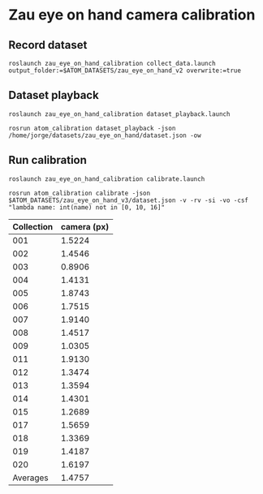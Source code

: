 # Zau eye on hand camera calibration

## Record dataset

    roslaunch zau_eye_on_hand_calibration collect_data.launch output_folder:=$ATOM_DATASETS/zau_eye_on_hand_v2 overwrite:=true

## Dataset playback


    roslaunch zau_eye_on_hand_calibration dataset_playback.launch

    rosrun atom_calibration dataset_playback -json /home/jorge/datasets/zau_eye_on_hand/dataset.json -ow

## Run calibration

    roslaunch zau_eye_on_hand_calibration calibrate.launch

    rosrun atom_calibration calibrate -json $ATOM_DATASETS/zau_eye_on_hand_v3/dataset.json -v -rv -si -vo -csf "lambda name: int(name) not in [0, 10, 16]"


| Collection | camera (px) |
|------------|-------------|
|    001     |    1.5224   |
|    002     |    1.4546   |
|    003     |    0.8906   |
|    004     |    1.4131   |
|    005     |    1.8743   |
|    006     |    1.7515   |
|    007     |    1.9140   |
|    008     |    1.4517   |
|    009     |    1.0305   |
|    011     |    1.9130   |
|    012     |    1.3474   |
|    013     |    1.3594   |
|    014     |    1.4301   |
|    015     |    1.2689   |
|    017     |    1.5659   |
|    018     |    1.3369   |
|    019     |    1.4187   |
|    020     |    1.6197   |
|  Averages  |    1.4757   |